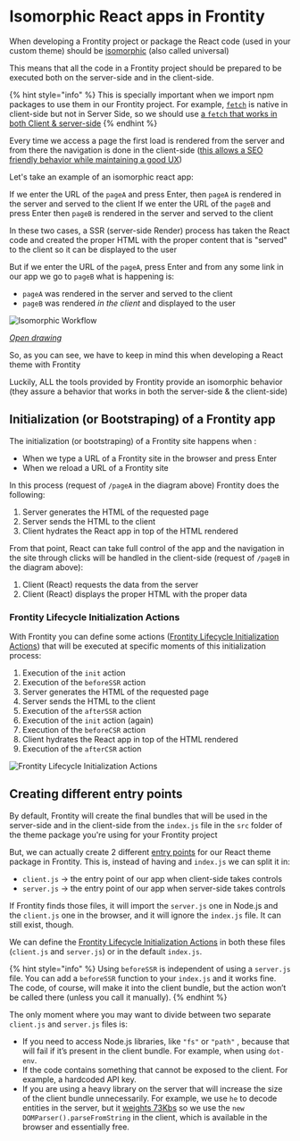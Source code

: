 # Isomorphic React apps in Frontity

When developing a Frontity project or package the React code (used in your custom theme) should be [isomorphic](https://www.smashingmagazine.com/2015/04/react-to-the-future-with-isomorphic-apps/) (also called universal) 

This means that all the code in a Frontity project should be prepared to be executed both on the server-side and in the client-side.

{% hint style="info" %}
This is specially important when we import npm packages to use them in our Frontity project. For example, [`fetch`](https://developer.mozilla.org/en-US/docs/Web/API/Fetch_API/Using_Fetch) is native in client-side but not in Server Side, so we should use [a `fetch` that works in both Client & server-side](https://api.frontity.org/frontity-packages/core-package/frontity#fetch) 
{% endhint %}

Every time we access a page the first load is rendered from the server and from there the navigation is done in the client-side ([this allows a SEO friendly behavior while maintaining a good UX](https://medium.com/capital-one-tech/why-everyone-is-talking-about-isomorphic-universal-javascript-and-why-it-matters-38c07c87905))

Let's take an example of an isomorphic react app:

If we enter the URL of the `pageA` and press Enter, then `pageA` is rendered in the server and served to the client
If we enter the URL of the `pageB` and press Enter then `pageB` is rendered in the server and served to the client

In these two cases, a SSR (server-side Render) process has taken the React code and created the proper HTML with the proper content that is "served" to the client so it can be displayed to the user

But if we enter the URL of the `pageA`, press Enter and from any some link in our app we go to `pageB` what is happening is:
-  `pageA` was rendered in the server and served to the client
-  `pageB` was rendered *in the client* and displayed to the user

![Isomorphic Workflow](https://frontity.org/wp-content/uploads/2021/06/frontity-react-isomorphic-apps-.png) 

*[Open drawing](https://excalidraw.com/#json=6616620059328512,rwp6fVWHxGIgvfE0aYZvFQ)*

So, as you can see, we have to keep in mind this when developing a React theme with Frontity

Luckily, ALL the tools provided by Frontity provide an isomorphic behavior (they assure a behavior that works in both the server-side & the client-side)

## Initialization (or Bootstraping) of a Frontity app

The initialization (or bootstraping) of a Frontity site happens when :

- When we type a URL of a Frontity site in the browser and press Enter 
- When we reload a URL of a Frontity site

In this process (request of `/pageA` in the diagram above) Frontity does the following:

1. Server generates the HTML of the requested page
1. Server sends the HTML to the client
1. Client hydrates the React app in top of the HTML rendered

From that point, React can take full control of the app and the navigation in the site through clicks will be handled in the client-side (request of `/pageB` in the diagram above):

1. Client (React) requests the data from the server 
1. Client (React) displays the proper HTML with the proper data

### Frontity Lifecycle Initialization Actions

With Frontity you can define some actions ([Frontity Lifecycle Initialization Actions](https://docs.frontity.org/learning-frontity/actions#frontity-lifecycle-initialization-actions)) that will be executed at specific moments of this initialization process:

1. Execution of the `init` action
1. Execution of the `beforeSSR` action
1. Server generates the HTML of the requested page
1. Server sends the HTML to the client
1. Execution of the `afterSSR` action
1. Execution of the `init` action (again)
1. Execution of the `beforeCSR` action
1. Client hydrates the React app in top of the HTML rendered
1. Execution of the `afterCSR` action

![Frontity Lifecycle Initialization Actions](https://frontity.org/wp-content/uploads/2021/04/actions-triggered-by-frontity.png)

## Creating different entry points

By default, Frontity will create the final bundles that will be used in the server-side and in the client-side from the `index.js` file in the `src` folder of the theme package you're using for your Frontity project

But, we can actually create 2 different [entry points](https://docs.frontity.org/learning-frontity/packages#entry-points) for our React theme package in Frontity. This is, instead of having and `index.js` we can split it in:
- `client.js` → the entry point of our app when client-side takes controls
- `server.js` → the entry point of our app when server-side takes controls

If Frontity finds those files, it will import the `server.js` one in Node.js and the `client.js` one in the browser, and it will ignore the `index.js` file. It can still exist, though.

We can define the [Frontity Lifecycle Initialization Actions](https://docs.frontity.org/learning-frontity/actions#frontity-lifecycle-initialization-actions) in both these files (`client.js` and `server.js`) or in the default `index.js`. 

{% hint style="info" %}
Using  `beforeSSR`  is independent of using a  `server.js`  file. You can add a  `beforeSSR`  function to your  `index.js`  and it works fine. The code, of course, will make it into the client bundle, but the action won’t be called there (unless you call it manually).
{% endhint %}

The only moment where you may want to divide between two separate  `client.js`  and  `server.js`  files is:

* If you need to access Node.js libraries, like  `"fs"`  or  `"path"` , because that will fail if it’s present in the client bundle. For example, when using `dot-env`.
* If the code contains something that cannot be exposed to the client. For example, a hardcoded API key.
* If you are using a heavy library on the server that will increase the size of the client bundle unnecessarily. For example, we use  `he`  to decode entities in the server, but it [weights 73Kbs](https://bundlephobia.com/result?p=he@1.2.0) so we use the  `new DOMParser().parseFromString`  in the client, which is available in the browser and essentially free.